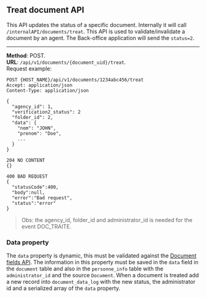## Treat document  API
This API updates the status of a specific document. Internally it will
call `/internalAPI/documents/treat`. This API is used to validate/invalidate a document
by an agent. The Back-office application will send the `status=2`.

---
__Method__: POST.  
__URL__: `/api/v1/documents/{document_uid}/treat`.  
Request example:

```http request
POST {HOST_NAME}/api/v1/documents/1234abc456/treat
Accept: application/json 
Content-Type: application/json

{
  "agency_id": 1,
  "verification2_status": 2
  "folder_id": 2,
  "data": {
    "nom": "JOHN",
    "prenom": "Doe",
    ...
  }
}

204 NO CONTENT
{}

400 BAD REQUEST
{
  "statusCode":400,
  "body":null,
  "error":"Bad request",
  "status":"error"
}
```
> Obs: the agency_id, folder_id and administrator_id is needed for the event DOC_TRAITE.

### Data property
The `data` property is dynamic, this must be validated against the [Document fields API](./Document-fields.md). The 
information in this property must be saved in the `data` field in the `document` table and also in the `personne_info` 
table with the `administrator_id` and the source `Document`. When a document is treated add a new record into 
`document_data_log` with the new status, the administrator id and a serialized array of the `data` property. 
